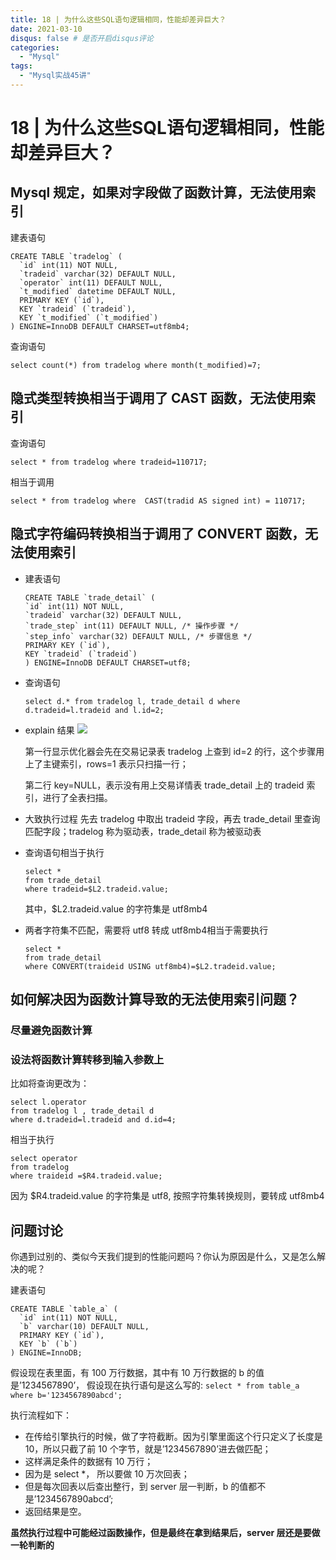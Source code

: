 ```yaml
---
title: 18 | 为什么这些SQL语句逻辑相同，性能却差异巨大？
date: 2021-03-10
disqus: false # 是否开启disqus评论
categories:
  - "Mysql"
tags:
  - "Mysql实战45讲"
---
```


<!--more-->

# 18 | 为什么这些SQL语句逻辑相同，性能却差异巨大？

## Mysql 规定，如果对字段做了函数计算，无法使用索引 
建表语句
```
CREATE TABLE `tradelog` (
  `id` int(11) NOT NULL,
  `tradeid` varchar(32) DEFAULT NULL,
  `operator` int(11) DEFAULT NULL,
  `t_modified` datetime DEFAULT NULL,
  PRIMARY KEY (`id`),
  KEY `tradeid` (`tradeid`),
  KEY `t_modified` (`t_modified`)
) ENGINE=InnoDB DEFAULT CHARSET=utf8mb4;
```
查询语句
```
select count(*) from tradelog where month(t_modified)=7;
```

## 隐式类型转换相当于调用了 CAST 函数，无法使用索引
查询语句
```
select * from tradelog where tradeid=110717;
```
相当于调用
```
select * from tradelog where  CAST(tradid AS signed int) = 110717;
```

## 隐式字符编码转换相当于调用了 CONVERT 函数，无法使用索引
* 建表语句
    ```
    CREATE TABLE `trade_detail` (
    `id` int(11) NOT NULL,
    `tradeid` varchar(32) DEFAULT NULL,
    `trade_step` int(11) DEFAULT NULL, /* 操作步骤 */
    `step_info` varchar(32) DEFAULT NULL, /* 步骤信息 */
    PRIMARY KEY (`id`),
    KEY `tradeid` (`tradeid`)
    ) ENGINE=InnoDB DEFAULT CHARSET=utf8;
    ```

* 查询语句
    ```
    select d.* from tradelog l, trade_detail d where d.tradeid=l.tradeid and l.id=2;
    ```

* explain 结果
    ![](https://static001.geekbang.org/resource/image/ad/22/adfe464af1d15f3261b710a806c0fa22.png)

    第一行显示优化器会先在交易记录表 tradelog 上查到 id=2 的行，这个步骤用上了主键索引，rows=1 表示只扫描一行；

    第二行 key=NULL，表示没有用上交易详情表 trade_detail 上的 tradeid 索引，进行了全表扫描。

* 大致执行过程
    先去 tradelog 中取出 tradeid 字段，再去 trade_detail 里查询匹配字段；tradelog 称为驱动表，trade_detail 称为被驱动表

* 查询语句相当于执行
    ```
    select * 
    from trade_detail 
    where tradeid=$L2.tradeid.value;
    ```
    其中，$L2.tradeid.value 的字符集是 utf8mb4
* 两者字符集不匹配，需要将 utf8 转成 utf8mb4相当于需要执行
    ```
    select * 
    from trade_detail  
    where CONVERT(traideid USING utf8mb4)=$L2.tradeid.value; 
    ```

## 如何解决因为函数计算导致的无法使用索引问题？

### 尽量避免函数计算 

### 设法将函数计算转移到输入参数上
比如将查询更改为：
```
select l.operator 
from tradelog l , trade_detail d 
where d.tradeid=l.tradeid and d.id=4;
```
相当于执行
```
select operator 
from tradelog  
where traideid =$R4.tradeid.value;
```
因为 $R4.tradeid.value 的字符集是 utf8, 按照字符集转换规则，要转成 utf8mb4

## 问题讨论
你遇到过别的、类似今天我们提到的性能问题吗？你认为原因是什么，又是怎么解决的呢？

建表语句
```
CREATE TABLE `table_a` (
  `id` int(11) NOT NULL,
  `b` varchar(10) DEFAULT NULL,
  PRIMARY KEY (`id`),
  KEY `b` (`b`)
) ENGINE=InnoDB;
```
假设现在表里面，有 100 万行数据，其中有 10 万行数据的 b 的值是’1234567890’， 假设现在执行语句是这么写的:
`select * from table_a where b='1234567890abcd';`

执行流程如下：
* 在传给引擎执行的时候，做了字符截断。因为引擎里面这个行只定义了长度是 10，所以只截了前 10 个字节，就是’1234567890’进去做匹配；
* 这样满足条件的数据有 10 万行；
* 因为是 select *， 所以要做 10 万次回表；
* 但是每次回表以后查出整行，到 server 层一判断，b 的值都不是’1234567890abcd’;
* 返回结果是空。

**虽然执行过程中可能经过函数操作，但是最终在拿到结果后，server 层还是要做一轮判断的**